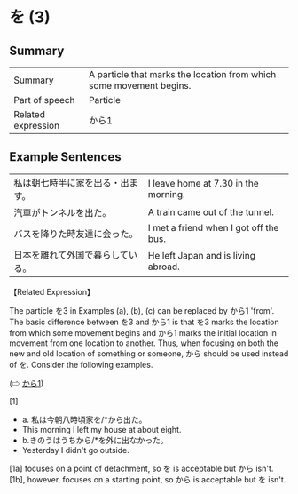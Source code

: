 # を (3)

## Summary

<table><tr>   <td>Summary</td>   <td>A particle that marks the location from which some movement begins.</td></tr><tr>   <td>Part of speech</td>   <td>Particle</td></tr><tr>   <td>Related expression</td>   <td>から1</td></tr></table>

## Example Sentences

<table><tr>   <td>私は朝七時半に家を出る・出ます。</td>   <td>I leave home at 7.30 in the morning.</td></tr><tr>   <td>汽車がトンネルを出た。</td>   <td>A train came out of the tunnel.</td></tr><tr>   <td>バスを降りた時友達に会った。</td>   <td>I met a friend when I got off the bus.</td></tr><tr>   <td>日本を離れて外国で暮らしている。</td>   <td>He left Japan and is living abroad.</td></tr></table>

<p>【Related Expression】</p>  <p>The particle <span class="cloze">を</span>3 in Examples (a), (b), (c) can be replaced by から1 'from'. The basic difference between <span class="cloze">を</span>3 and から1 is that <span class="cloze">を</span>3 marks the location from which some movement begins and から1 marks the initial location in movement from one location to another. Thus, when focusing on both the new and old location of something or someone, から should be used instead of <span class="cloze">を</span>. Consider the following examples.</p>  <p>(⇨ <a href="#㊦ から (1)">から1</a>)</p>  <p>[1]</p>  <ul> <li>a. 私は今朝八時頃家<span class="cloze">を</span>/*から出た。</li> <li>This morning I left my house at about eight.</li> <div class="divide"></div> <li>b.きのうはうちから/*<span class="cloze">を</span>外に出なかった。</li> <li>Yesterday I didn't go outside.</li> </ul>  <p>[1a] focuses on a point of detachment, so <span class="cloze">を</span> is acceptable but から isn't. [1b], however, focuses on a starting point, so から is acceptable but <span class="cloze">を</span> isn't.</p>

